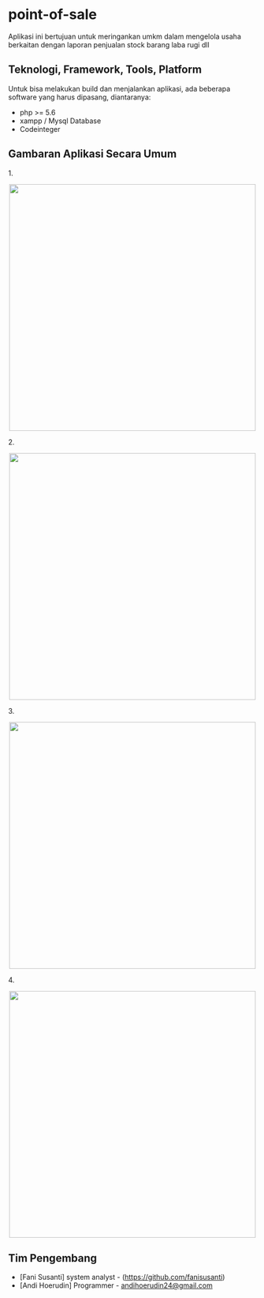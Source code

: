 # point-of-sale #



Aplikasi ini bertujuan untuk meringankan umkm dalam mengelola usaha berkaitan dengan laporan penjualan stock barang laba rugi dll 


## Teknologi, Framework, Tools, Platform ##

Untuk bisa melakukan build dan menjalankan aplikasi, ada beberapa software yang harus dipasang, diantaranya:

* php >= 5.6
* xampp / Mysql Database
* Codeinteger


## Gambaran Aplikasi Secara Umum ##

1.<p align="center"><img height="500" width="500" src="https://github.com/andihoerudin24/point-of-sale/blob/master/1.PNG"></p>

2.<p align="center"><img height="500" width="500" src="https://github.com/andihoerudin24/point-of-sale/blob/master/2.PNG"></p>

3.<p align="center"><img height="500" width="500" src="https://github.com/andihoerudin24/point-of-sale/blob/master/3.PNG"></p>

4.<p align="center"><img height="500" width="500" src="https://github.com/andihoerudin24/point-of-sale/blob/master/4.PNG"></p>


## Tim Pengembang ##

* [Fani Susanti] system analyst - (https://github.com/fanisusanti) 
* [Andi Hoerudin] Programmer    - [andihoerudin24@gmail.com](mailto:andihoerudin24@gmail.com)
